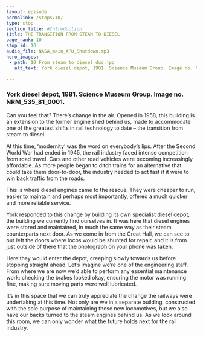 ```yaml
---
layout: episode
permalink: /stops/10/
type: stop
section_title: #Introduction
title: THE TRANSITION FROM STEAM TO DIESEL
page_rank: 10
stop_id: 10
audio_file: NASA_main_APU_Shutdown.mp3
hero_images:
 - path: 10 From steam to diesel_duo.jpg
   alt_text: York diesel depot, 1981. Science Museum Group. Image no. NRM_535_81_0001.

---
```

### York diesel depot, 1981. Science Museum Group. Image no. NRM_535_81_0001.

Can you feel that? There’s change in the air. Opened in 1958, this building is an extension to the former engine shed behind us, made to accommodate one of the greatest shifts in rail technology to date – the transition from steam to diesel.

At this time, ‘modernity’ was the word on everybody’s lips. After the Second World War had ended in 1945, the rail industry faced intense competition from road travel. Cars and other road vehicles were becoming increasingly affordable. As more people began to ditch trains for an alternative that could take them door-to-door, the industry needed to act fast if it were to win back traffic from the roads.

This is where diesel engines came to the rescue. They were cheaper to run, easier to maintain and perhaps most importantly, offered a much quicker and more reliable service.

York responded to this change by building its own specialist diesel depot, the building we currently find ourselves in. It was here that diesel engines were stored and maintained, in much the same way as their steam counterparts next door. As we come in from the Great Hall, we can see to our left the doors where locos would be shunted for repair, and it is from just outside of there that the photograph on your phone was taken.  

Here they would enter the depot, creeping slowly towards us before stopping straight ahead. Let’s imagine we’re one of the engineering staff. From where we are now we’d able to perform any essential maintenance work: checking the brakes looked okay, ensuring the motor was running fine, making sure moving parts were well lubricated.

It’s in this space that we can truly appreciate the change the railways were undertaking at this time. Not only are we in a separate building, constructed with the sole purpose of maintaining these new locomotives, but we also have our backs turned to the steam engines behind us. As we look around this room, we can only wonder what the future holds next for the rail industry.
